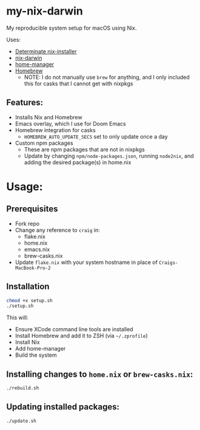 # my-nix-darwin

My reproducible system setup for macOS using Nix.

Uses:

- [Determinate nix-installer](https://github.com/DeterminateSystems/nix-installer)
- [nix-darwin](https://github.com/LnL7/nix-darwin)
- [home-manager](https://github.com/nix-community/home-manager)
- [Homebrew](https://brew.sh/)
  - NOTE: I do not manually use `brew` for anything, and I only included this for casks that I cannot get with nixpkgs

## Features:

- Installs Nix and Homebrew
- Emacs overlay, which I use for Doom Emacs
- Homebrew integration for casks
  - `HOMEBREW_AUTO_UPDATE_SECS` set to only update once a day
- Custom npm packages
  - These are npm packages that are not in nixpkgs
  - Update by changing `npm/node-packages.json`, running `node2nix`, and adding the desired package(s) in home.nix

# Usage:

## Prerequisites

- Fork repo
- Change any reference to `craig` in:
  - flake.nix
  - home.nix
  - emacs.nix
  - brew-casks.nix
- Update `flake.nix` with your system hostname in place of `Craigs-MacBook-Pro-2`

## Installation

```sh
chmod +x setup.sh
./setup.sh
```

This will:

- Ensure XCode command line tools are installed
- Install Homebrew and add it to ZSH (via `~/.zprofile`)
- Install Nix
- Add home-manager
- Build the system

## Installing changes to `home.nix` or `brew-casks.nix`:

```sh
./rebuild.sh
```

## Updating installed packages:

```sh
./update.sh
```

